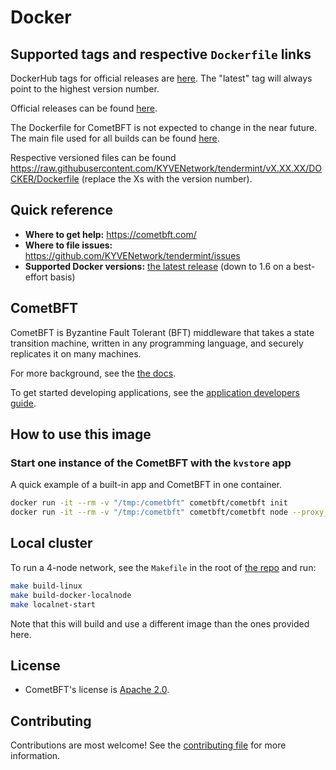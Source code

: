 # Docker

## Supported tags and respective `Dockerfile` links

DockerHub tags for official releases are [here](https://hub.docker.com/r/KYVENetwork/tendermint/tags/). The "latest" tag will always point to the highest version number.

Official releases can be found [here](https://github.com/KYVENetwork/tendermint/releases).

The Dockerfile for CometBFT is not expected to change in the near future. The main file used for all builds can be found [here](https://raw.githubusercontent.com/KYVENetwork/tendermint/main/DOCKER/Dockerfile).

Respective versioned files can be found <https://raw.githubusercontent.com/KYVENetwork/tendermint/vX.XX.XX/DOCKER/Dockerfile> (replace the Xs with the version number).

## Quick reference

- **Where to get help:** <https://cometbft.com/>
- **Where to file issues:** <https://github.com/KYVENetwork/tendermint/issues>
- **Supported Docker versions:** [the latest release](https://github.com/moby/moby/releases) (down to 1.6 on a best-effort basis)

## CometBFT

CometBFT is Byzantine Fault Tolerant (BFT) middleware that takes a state transition machine, written in any programming language, and securely replicates it on many machines.

For more background, see the [the docs](https://docs.cometbft.com/v0.34/introduction/#quick-start).

To get started developing applications, see the [application developers guide](https://docs.cometbft.com/v0.34/introduction/quick-start.html).

## How to use this image

### Start one instance of the CometBFT with the `kvstore` app

A quick example of a built-in app and CometBFT in one container.

```sh
docker run -it --rm -v "/tmp:/cometbft" cometbft/cometbft init
docker run -it --rm -v "/tmp:/cometbft" cometbft/cometbft node --proxy_app=kvstore
```

## Local cluster

To run a 4-node network, see the `Makefile` in the root of [the repo](https://github.com/KYVENetwork/tendermint/blob/v0.34.x/Makefile) and run:

```sh
make build-linux
make build-docker-localnode
make localnet-start
```

Note that this will build and use a different image than the ones provided here.

## License

- CometBFT's license is [Apache 2.0](https://github.com/KYVENetwork/tendermint/blob/main/LICENSE).

## Contributing

Contributions are most welcome! See the [contributing file](https://github.com/KYVENetwork/tendermint/blob/v0.34.x/CONTRIBUTING.md) for more information.
